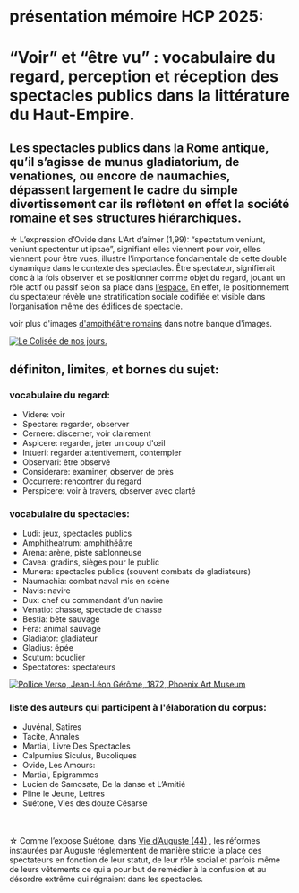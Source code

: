 # présentation mémoire HCP 2025:
<html>
  <body>
    <main>
      <h1>“Voir” et “être vu” : vocabulaire du regard, perception et réception des spectacles publics dans la littérature du Haut-Empire.</h1>
      <section>
        <h2>Les spectacles publics dans la Rome antique, qu’il s’agisse de munus gladiatorium, de venationes, ou encore de naumachies, dépassent largement le cadre du simple divertissement car ils reflètent en effet la société romaine et ses structures hiérarchiques.</h2>
        <p> ☆ L’expression d’Ovide dans L’Art d’aimer (1,99): “spectatum veniunt, veniunt spectentur ut ipsae”, signifiant elles viennent pour voir, elles viennent pour être vues,  illustre l’importance fondamentale de cette double dynamique dans le contexte des spectacles. Être spectateur, signifierait donc à la fois observer et se positionner comme objet du regard, jouant un rôle actif ou passif selon sa place dans <a href="https://ibb.co/bRn0pRs">l’espace.</a> En effet, le positionnement du spectateur révèle une stratification sociale codifiée et visible dans l’organisation même des édifices de spectacle.</p>
        <p>voir plus d'images <a target="_blank" href="https://ibb.co/ZS9dLWL">d'ampithéâtre romains</a> dans notre banque d'images.</p>
       <a href="https://imgbb.com/"><img src="https://i.ibb.co/34FVtQp/dummy.png" alt="Le Colisée de nos jours." border="0"></a>
      </section>
      <section>
        <h2>définiton, limites, et bornes du sujet:</h2>
        <h3>vocabulaire du regard:</h3>
        <ul>
          <li>Videre: voir</li>
          <li>Spectare: regarder, observer</li>
          <li>Cernere: discerner, voir clairement</li>
          <li>Aspicere: regarder, jeter un coup d'œil</li>
          <li>Intueri: regarder attentivement, contempler</li>
          <li>Observari: être observé</li>
          <li>Considerare: examiner, observer de près</li>
          <li>Occurrere: rencontrer du regard</li>
          <li>Perspicere: voir à travers, observer avec clarté</li>
        </ul>
         <h3>vocabulaire du spectacles:</h3>
         <ul>
          <li>Ludi: jeux, spectacles publics</li>
          <li>Amphitheatrum: amphithéâtre</li>
          <li>Arena: arène, piste sablonneuse</li>
          <li>Cavea: gradins, sièges pour le public</li>
          <li>Munera: spectacles publics (souvent combats de gladiateurs)</li>
          <li>Naumachia: combat naval mis en scène</li>
          <li>Navis: navire</li>
          <li>Dux: chef ou commandant d’un navire</li>
           <li>Venatio: chasse, spectacle de chasse</li>
           <li>Bestia: bête sauvage</li>
           <li>Fera: animal sauvage</li>
           <li>Gladiator: gladiateur</li>
           <li>Gladius: épée</li>
           <li>Scutum: bouclier</li>
          <li>Spectatores: spectateurs</li>
        </ul>
        <a href="https://ibb.com"><img src="https://i.ibb.co/4MQTbbK/Capture-d-e-cran-2025-01-20-a-03-09-18.png" alt="Pollice Verso, Jean-Léon Gérôme, 1872, Phoenix Art Museum" border="0"></a>
         <h3>liste des auteurs qui participent à l'élaboration du corpus:</h3>
         <ul>
          <li>Juvénal, Satires</li>
          <li>Tacite, Annales</li>
          <li>Martial, Livre Des Spectacles</li>
          <li>Calpurnius Siculus, Bucoliques</li>
          <li>Ovide, Les Amours:</li>
          <li>Martial, Epigrammes</li>
          <li>Lucien de Samosate, De la danse et L’Amitié</li>
          <li>Pline le Jeune, Lettres</li>
          <li>Suétone, Vies des douze Césarse</li>
        </ul>
        <p style="margin-bottom: 50px;"> </p>
       <p> ☆ Comme l’expose Suétone, dans <a href="https://ibb.co/56K2KgH">Vie d’Auguste (44)</a> , les réformes instaurées par Auguste réglementent de manière stricte la place des spectateurs en fonction de leur statut, de leur rôle social et parfois même de leurs vêtements ce qui a pour but de remédier à la confusion et au désordre extrême qui régnaient dans les spectacles.</p>
      </section>
    </main>
  </body>
</html>

